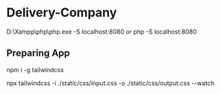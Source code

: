 # Delivery-Company

D:\Xampp\php\php.exe -S localhost:8080 or php -S localhost:8080

## Preparing App
npm i -g tailwindcss

npx tailwindcss -i ./static/css/input.css -o ./static/css/output.css --watch
